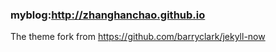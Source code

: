 ### myblog:http://zhanghanchao.github.io

The theme fork from https://github.com/barryclark/jekyll-now
